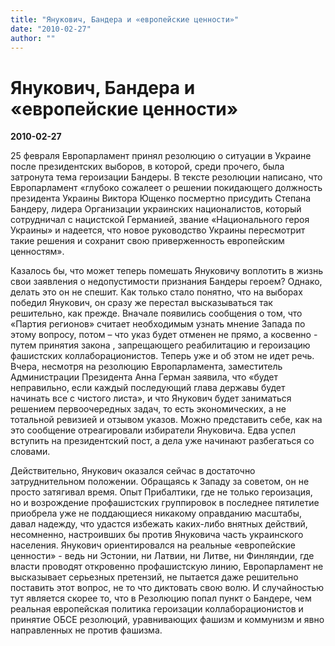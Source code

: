 ```yaml
---
title: "Янукович, Бандера и «европейские ценности»"
date: "2010-02-27"
author: ""
---
```


# Янукович, Бандера и «европейские ценности»

**2010-02-27** 

25 февраля Европарламент принял резолюцию о ситуации в Украине после президентских выборов, в которой, среди прочего, была затронута тема героизации Бандеры. В тексте резолюции написано, что Европарламент «глубоко сожалеет о решении покидающего должность президента Украины Виктора Ющенко посмертно присудить Степана Бандеру, лидера Организации украинских националистов, который сотрудничал с нацистской Германией, звание «Национального героя Украины» и надеется, что новое руководство Украины пересмотрит такие решения и сохранит свою приверженность европейским ценностям».

Казалось бы, что может теперь помешать Януковичу воплотить в жизнь свои заявления о недопустимости признания Бандеры героем? Однако, делать это он не спешит. Как только стало понятно, что на выборах победил Янукович, он сразу же перестал высказываться так решительно, как прежде. Вначале появились сообщения о том, что «Партия регионов» считает необходимым узнать мнение Запада по этому вопросу, потом – что указ будет отменен не прямо, а косвенно - путем принятия закона , запрещающего реабилитацию и героизацию фашистских коллаборационистов. Теперь уже и об этом не идет речь. Вчера, несмотря на резолюцию Европарламента, заместитель Администрации Президента Анна Герман заявила, что «будет неправильно, если каждый последующий глава державы будет начинать все с чистого листа», и что Янукович будет заниматься решением первоочередных задач, то есть экономических, а не тотальной ревизией и отзывом указов. Можно представить себе, как на это сообщение отреагировали избиратели Януковича. Едва успел вступить на президентский пост, а дела уже начинают разбегаться со словами.

Действительно, Янукович оказался сейчас в достаточно затруднительном положении. Обращаясь к Западу за советом, он не просто затягивал время. Опыт Прибалтики, где не только героизация, но и возрождение профашистских группировок в последнее пятилетие приобрела уже не поддающиеся никакому оправданию масштабы, давал надежду, что удастся избежать каких-либо внятных действий, несомненно, настроивших бы против Януковича часть украинского населения. Янукович ориентировался на реальные «европейские ценности» - ведь ни Эстонии, ни Латвии, ни Литве, ни Финляндии, где власти проводят откровенно профашистскую линию, Европарламент не высказывает серьезных претензий, не пытается даже решительно поставить этот вопрос, не то что диктовать свою волю. И случайностью тут является скорее то, что в Резолюцию попал пункт о Бандере, чем реальная европейская политика героизации коллаборационистов и принятие ОБСЕ резолюций, уравнивающих фашизм и коммунизм и явно направленных не против фашизма.